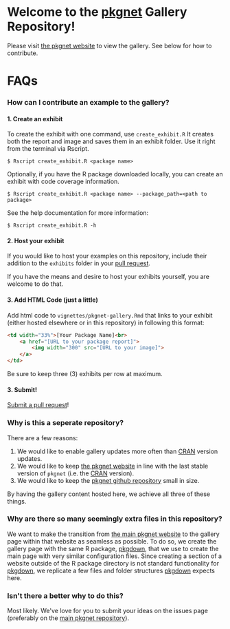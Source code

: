 # Welcome to the [pkgnet](https://uptakeopensource.github.io/pkgnet/index.html) Gallery Repository!

Please visit [the pkgnet website](https://uptakeopensource.github.io/pkgnet/index.html) to view the gallery. See below for how to contribute.

# FAQs

### How can I contribute an example to the gallery? 
#### 1. Create an exhibit

To create the exhibit with one command, use `create_exhibit.R` It creates both the report and image and saves them in an exhibit folder.  Use it right from the terminal via Rscript. 

```console
$ Rscript create_exhibit.R <package name>
```

Optionally, if you have the R package downloaded locally, you can create an exhibit with code coverage information.

```console
$ Rscript create_exhibit.R <package name> --package_path=<path to package>
```

See the help documentation for more information: 
```console
$ Rscript create_exhibit.R -h
```

#### 2. Host your exhibit
If you would like to host your examples on this repository, include their addition to the `exhibits` folder in your [pull request](https://help.github.com/en/articles/creating-a-pull-request).

If you have the means and desire to host your exhibits yourself, you are welcome to do that.

#### 3. Add HTML Code (just a little)
Add html code to `vignettes/pkgnet-gallery.Rmd` that links to your exhibit (either hosted elsewhere or in this repository) in following this format:

```HTML
<td width="33%">[Your Package Name]<br>
	<a href="[URL to your package report]">
		<img width="300" src="[URL to your image]">
	</a>
</td>
```

Be sure to keep three (3) exhibits per row at maximum. 

#### 3. Submit!
[Submit a pull request](https://help.github.com/en/articles/creating-a-pull-request)!

### Why is this a seperate repository? 
There are a few reasons:     
1. We would like to enable gallery updates more often than  [CRAN](https://CRAN.R-project.org/package=pkgnet) version updates.   
2. We would like to keep [the pkgnet website](https://uptakeopensource.github.io/pkgnet/index.html) in line with the last stable version of `pkgnet` (i.e. the [CRAN](https://CRAN.R-project.org/package=pkgnet) version).   
3. We would like to keep the [pkgnet github repository](https://github.com/UptakeOpenSource/pkgnet) small in size. 

By having the gallery content hosted here, we achieve all three of these things.

### Why are there so many seemingly extra files in this repository?
We want to make the transition from [the main pkgnet website](https://uptakeopensource.github.io/pkgnet/index.html) to the gallery page within that website as seamless as possible.  To do so, we create the gallery page with the same R package, [pkgdown](https://pkgdown.r-lib.org/index.html), that we use to create the main page with very similar configuration files. Since creating a section of a website outside of the R package directory is not standard functionality for [pkgdown](https://pkgdown.r-lib.org/index.html), we replicate a few files and folder structures [pkgdown](https://pkgdown.r-lib.org/index.html) expects here. 

### Isn't there a better why to do this?
Most likely.  We've love for you to submit your ideas on the issues page (preferably on the [main pkgnet repository](https://github.com/UptakeOpenSource/pkgnet/issues)). 
